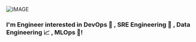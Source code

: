 <picture>
  <source media="(prefers-color-scheme: dark)" srcset="https://readme-typing-svg.demolab.com/?font=Fira+Code&weight=600&size=30&duration=4500&pause=1000&color=FFFFFF&background=301B5D00&vCenter=true&width=435&lines=%F0%9F%91%8B">
  <source media="(prefers-color-scheme: light)" srcset="https://readme-typing-svg.demolab.com?font=Fira+Code&weight=600&size=30&duration=4500&pause=1000&color=000000&background=301B5D00&vCenter=true&width=435&lines=%F0%9F%91%8B">
  <img alt="IMAGE" src="http://LIGHT_IMAGE_URL.png">
</picture>

### I'm Engineer interested in **DevOps 🔗** , **SRE Engineering 🧰** , **Data Engineering 📈** , **MLOps 🤖**!


